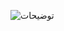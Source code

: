 
![توضيحات ](https://"github.com/semnan-university-ai/image-processing-class/blob/main/excersiecs/Homayontoosy/24/khoroji%20tasvir.jpg")
